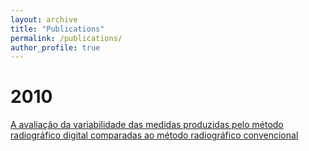 ```yaml
---
layout: archive
title: "Publications"
permalink: /publications/
author_profile: true
---
```


# 2010
[A avaliação da variabilidade das medidas produzidas pelo método radiográfico digital comparadas ao método radiográfico convencional](https://periodicos.uff.br/ijosd/article/view/30466/17700)

<!--

{% if author.googlescholar %}
  You can also find my articles on <u><a href="{{author.googlescholar}}">my Google Scholar profile</a>.</u>
{% endif %}

{% include base_path %}

{% for post in site.publications reversed %}
  {% include archive-single.html %}
{% endfor %}

-->
